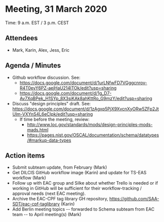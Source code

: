 # Meeting, 31 March 2020
Time: 9 a.m. EST / 3 p.m. CEST

## Attendees
- Mark, Karin, Alex, Jess, Eric

## Agenda / Minutes
- Github workflow discussion.  See:
  - https://docs.google.com/document/d/1urLNfwFD7VGggcnrov-R4T0evY6PZ-aejHaU214lTOk/edit?usp=sharing
  - https://docs.google.com/document/d/1g_D7-Av7XqBPek_H1SYp_8X3siKAk8ahKttRo_G9mzY/edit?usp=sharing
- Discuss "design principles" draft.  See: https://docs.google.com/document/d/1zAgxp5PjX9XvcnXyORw5ZFp2JtUlm-VXYnS4L6eCIpk/edit?usp=sharing
  - If time before the meeting, review:
    - http://www.loc.gov/standards/mods/design-principles-mods-mads.html
    - https://pages.nist.gov/OSCAL/documentation/schema/datatypes/#markup-data-types


## Action items
- Submit subteam update, from February (Mark)
- Get DILCIS GitHub workflow image (Karin) and update for TS-EAS workflow (Mark)
- Follow up with EAC group and Silke about whether Trello is needed or if working in GitHub will be sufficient for their workflow-tracking / approval needs (next EAC meeting).
- Archive the EAC-CPF tag library GH repository, https://github.com/SAA-SDT/eac-cpf-taglibrary (Karin)
- Add Berlin meeting topics -- forwarded to Schema subteam from EAC team -- to April meeting(s) (Mark)

